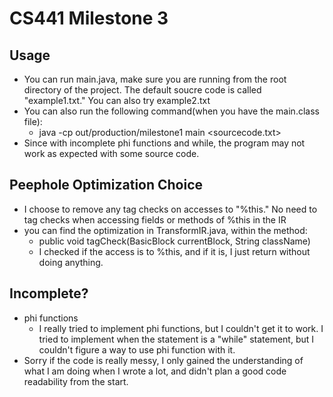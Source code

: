 # CS441 Milestone 3

## Usage

- You can run main.java, make sure you are running from the root directory of the project. The default soucre code is
  called "example1.txt." You can also try example2.txt
- You can also run the following command(when you have the main.class file):
    - java -cp out/production/milestone1 main <sourcecode.txt>
- Since with incomplete phi functions and while, the program may not work as expected with some source code.

## Peephole Optimization Choice

- I choose to remove any tag checks on accesses to "%this." No need to tag checks when accessing fields or methods of
  %this in the IR
- you can find the optimization in TransformIR.java, within the method:
    - public void tagCheck(BasicBlock currentBlock, String className)
    - I checked if the access is to %this, and if it is, I just return without doing anything.

## Incomplete?

- phi functions
    - I really tried to implement phi functions, but I couldn't get it to work. I tried to implement when the statement
      is a "while" statement, but I couldn't figure a way to use phi function with it.
- Sorry if the code is really messy, I only gained the understanding of what I am doing when I wrote a lot, and didn't
  plan a good code readability from the start.

